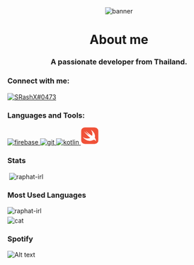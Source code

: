 <div align="center">
  <img alt="banner" width="auto" height="auto" src="https://im5.ezgif.com/tmp/ezgif-5-9539837434.webp">
</div>

<h1 align="center">About me</h1>

<h3 align="center">A passionate developer from Thailand.</h3>

<h3 align="left">Connect with me:</h3>
<p align="left">
<a href="https://discord.gg/UkNTr9SQED" target="blank"><img align="center" src="https://raw.githubusercontent.com/rahuldkjain/github-profile-readme-generator/master/src/images/icons/Social/discord.svg" alt="SRashX#0473" height="30" width="40" /></a>
</p>

<div align="left">
<h3 align="left">Languages and Tools:</h3>
<p align="left"> <a href="https://firebase.google.com/" target="_blank" rel="noreferrer"> <img src="https://www.vectorlogo.zone/logos/firebase/firebase-icon.svg" alt="firebase" width="40" height="40"/> </a> <a href="https://git-scm.com/" target="_blank" rel="noreferrer"> <img src="https://www.vectorlogo.zone/logos/git-scm/git-scm-icon.svg" alt="git" width="40" height="40"/> </a> <a href="https://kotlinlang.org" target="_blank" rel="noreferrer"> <img src="https://www.vectorlogo.zone/logos/kotlinlang/kotlinlang-icon.svg" alt="kotlin" width="40" height="40"/> </a> <a href="https://developer.apple.com/swift/" target="_blank" rel="noreferrer"> <img src="https://raw.githubusercontent.com/devicons/devicon/master/icons/swift/swift-original.svg" alt="swift" width="40" height="40"/> </a> </p>
</div>

<div align="left">
<h3 align="left">Stats</h3>
<p>&nbsp;<img align="center" src="https://github-readme-stats.vercel.app/api?username=raphat-irl&show_icons=true&locale=en&theme=dark" alt="raphat-irl" /></p>
<div align="left">
  
<div align="left">
<h3 align="left">Most Used Languages</h3>
<img align="left" src="https://github-readme-stats.vercel.app/api/top-langs?username=raphat-irl&show_icons=true&locale=en&layout=compact" alt="raphat-irl" />
</div>

<h1 align="center"></h1>
<div align="left">
<img alt="cat" width="auto" height="auto" src="https://64.media.tumblr.com/9bd06b95e652fea6316dec316232b47d/80d889b6d577a004-44/s500x750/468d9e63a55fd670ce83b8a79ee2d063c86c8cb6.gifv">
</div>


<h3 align="left">Spotify</h3>

![Alt text](https://spotify-recently-played-readme.vercel.app/api?user=21tvqn4gmtcribmxhisclrtaa&count=3&width=600)
